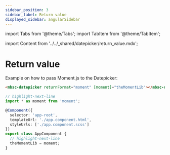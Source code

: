 ```yaml
---
sidebar_position: 3
sidebar_label: Return value
displayed_sidebar: angularSidebar
---
```


import Tabs from '@theme/Tabs';
import TabItem from '@theme/TabItem';

import Content from '../../_shared/datepicker/return_value.mdx';

# Return value

<Content />

Example on how to pass Moment.js to the Datepicker:

<Tabs defaultValue="ts">
<TabItem value="html" label="app.component.html">

```html
<mbsc-datepicker returnFormat="moment" [moment]="theMomentLib"></mbsc-datepicker>
```

</TabItem>
<TabItem value="ts" label="app.component.ts">

```ts
// highlight-next-line
import * as moment from 'moment';

@Component({
  selector: 'app-root',
  templateUrl: './app.component.html',
  styleUrls: ['./app.component.scss']
})
export class AppComponent {
  // highlight-next-line
  theMomentLib = moment;
}
```

</TabItem>
</Tabs>